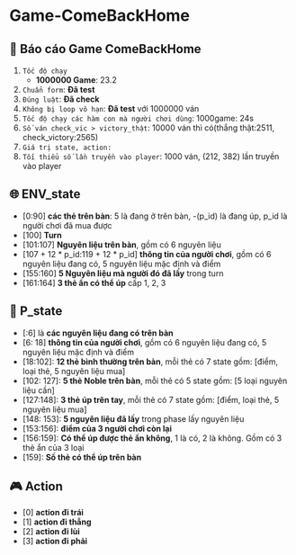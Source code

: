 # Game-ComeBackHome
## :dart: Báo cáo Game ComeBackHome 
1.   `Tốc độ chạy`
      - **1000000 Game**: 23.2
2. `Chuẩn form`: **Đã test**
3. `Đúng luật`: **Đã check**
4. `Không bị loop vô hạn`: **Đã test** với 1000000 ván
5. `Tốc độ chạy các hàm con mà người chơi dùng`: 1000game: 24s
6. `Số ván check_vic > victory_thật`: 10000 ván thì có(thắng thật:2511, check_victory:2565)
7. `Giá trị state, action:`
9. `Tối thiểu số lần truyền vào player`: 1000 ván, (212, 382) lần truyền vào player

## :globe_with_meridians: ENV_state
*   [0:90] **các thẻ trên bàn**: 5 là đang ở trên bàn, -(p_id) là đang úp, p_id là người chơi đã mua được
*   [100] **Turn**
*   [101:107] **Nguyên liệu trên bàn**, gồm có 6 nguyên liệu
*   [107 + 12 * p_id:119 + 12 * p_id] **thông tin của người chơi**, gồm có  6 nguyên liệu đang có, 5 nguyên liệu mặc định và điểm
*   [155:160] **5 Nguyên liệu mà người đó đã lấy** trong turn
*   [161:164] **3 thẻ ẩn có thể úp** cấp 1, 2, 3

## :bust_in_silhouette: P_state
*   [:6] là **các nguyên liệu đang có trên bàn**
*   [6: 18] **thông tin của người chơi**, gồm có  6 nguyên liệu đang có, 5 nguyên liệu mặc định và điểm
*   [18:102]:   **12 thẻ bình thường trên bàn**, mỗi thẻ có 7 state gồm: [điểm, loại thẻ, 5 nguyên liệu mua]
*   [102: 127]:   **5 thẻ Noble trên bàn**, mỗi thẻ có 5 state gồm: [5 loại nguyên liệu cần]
*   [127:148]:   **3 thẻ úp trên tay**, mỗi thẻ có 7 state gồm: [điểm, loại thẻ, 5 nguyên liệu mua]
*   [148: 153]:  **5 nguyên liệu đã lấy** trong phase lấy nguyên liệu
*   [153:156]: **điểm của 3 người chơi còn lại**
*   [156:159]: **Có thể úp được thẻ ẩn không**, 1 là có, 2 là không. Gồm có 3 thẻ ẩn của 3 loại
*   [159]: **Số thẻ có thể úp trên bàn**

## :video_game: Action
* [0] **action đi trái**
* [1] **action đi thẳng**
* [2] **action đi lùi**
* [3] **action đi phải**


